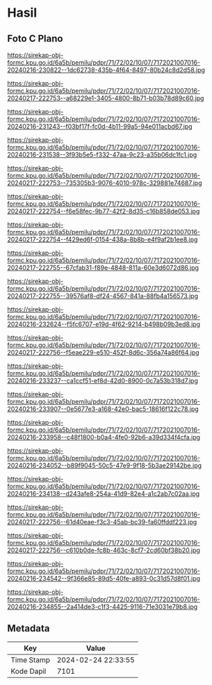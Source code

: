 # Hasil

## Foto C Plano

https://sirekap-obj-formc.kpu.go.id/6a5b/pemilu/pdpr/71/72/02/10/07/7172021007016-20240216-230822--1dc62738-435b-4f64-8497-80b24c8d2d58.jpg

https://sirekap-obj-formc.kpu.go.id/6a5b/pemilu/pdpr/71/72/02/10/07/7172021007016-20240217-222753--a68229e1-3405-4800-8b71-b03b78d89c60.jpg

https://sirekap-obj-formc.kpu.go.id/6a5b/pemilu/pdpr/71/72/02/10/07/7172021007016-20240216-231243--f03bf17f-fc0d-4b11-99a5-94e011acbd67.jpg

https://sirekap-obj-formc.kpu.go.id/6a5b/pemilu/pdpr/71/72/02/10/07/7172021007016-20240216-231538--3f93b5e5-f332-47aa-9c23-a35b06dc1fc1.jpg

https://sirekap-obj-formc.kpu.go.id/6a5b/pemilu/pdpr/71/72/02/10/07/7172021007016-20240217-222753--735305b3-9076-4010-978c-329881e74687.jpg

https://sirekap-obj-formc.kpu.go.id/6a5b/pemilu/pdpr/71/72/02/10/07/7172021007016-20240217-222754--f6e58fec-9b77-42f2-8d35-c16b858de053.jpg

https://sirekap-obj-formc.kpu.go.id/6a5b/pemilu/pdpr/71/72/02/10/07/7172021007016-20240217-222754--f429ed6f-0154-438a-8b8b-e4f9af2b1ee8.jpg

https://sirekap-obj-formc.kpu.go.id/6a5b/pemilu/pdpr/71/72/02/10/07/7172021007016-20240217-222755--67cfab31-f89e-4848-811a-60e3d6072d86.jpg

https://sirekap-obj-formc.kpu.go.id/6a5b/pemilu/pdpr/71/72/02/10/07/7172021007016-20240217-222755--39576af8-df24-4567-841a-88fb4a156573.jpg

https://sirekap-obj-formc.kpu.go.id/6a5b/pemilu/pdpr/71/72/02/10/07/7172021007016-20240216-232624--f5fc6707-e19d-4f62-9214-b498b09b3ed8.jpg

https://sirekap-obj-formc.kpu.go.id/6a5b/pemilu/pdpr/71/72/02/10/07/7172021007016-20240217-222756--f5eae229-e510-452f-8d6c-356a74a86f64.jpg

https://sirekap-obj-formc.kpu.go.id/6a5b/pemilu/pdpr/71/72/02/10/07/7172021007016-20240216-233237--ca1ccf51-ef8d-42d0-8900-0c7a53b318d7.jpg

https://sirekap-obj-formc.kpu.go.id/6a5b/pemilu/pdpr/71/72/02/10/07/7172021007016-20240216-233907--0e5677e3-a168-42e0-bac5-18616f122c78.jpg

https://sirekap-obj-formc.kpu.go.id/6a5b/pemilu/pdpr/71/72/02/10/07/7172021007016-20240216-233958--c48f1800-b0a4-4fe0-92b6-a39d334f4cfa.jpg

https://sirekap-obj-formc.kpu.go.id/6a5b/pemilu/pdpr/71/72/02/10/07/7172021007016-20240216-234052--b89f9045-50c5-47e9-9f18-5b3ae29142be.jpg

https://sirekap-obj-formc.kpu.go.id/6a5b/pemilu/pdpr/71/72/02/10/07/7172021007016-20240216-234138--d243afe8-254a-41d9-82e4-a1c2ab7c02aa.jpg

https://sirekap-obj-formc.kpu.go.id/6a5b/pemilu/pdpr/71/72/02/10/07/7172021007016-20240217-222756--61d40eae-f3c3-45ab-bc39-fa60ffddf223.jpg

https://sirekap-obj-formc.kpu.go.id/6a5b/pemilu/pdpr/71/72/02/10/07/7172021007016-20240217-222756--c610b0de-fc8b-463c-8cf7-2cd60bf38b20.jpg

https://sirekap-obj-formc.kpu.go.id/6a5b/pemilu/pdpr/71/72/02/10/07/7172021007016-20240216-234542--9f366e85-89d5-40fe-a893-0c31d57d8f01.jpg

https://sirekap-obj-formc.kpu.go.id/6a5b/pemilu/pdpr/71/72/02/10/07/7172021007016-20240216-234855--2a414de3-c1f3-4425-9116-71e3031e79b8.jpg


## Metadata

| Key        | Value               |
| ---------- | ------------------- |
| Time Stamp | 2024-02-24 22:33:55 |
| Kode Dapil | 7101                |



